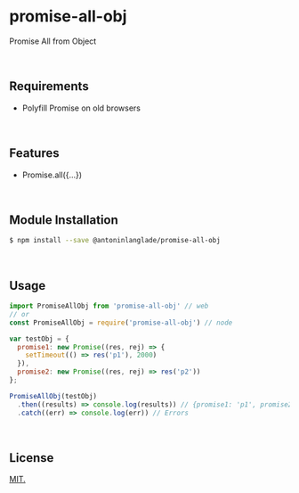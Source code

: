 # promise-all-obj
Promise All from Object

<br>

## Requirements
- Polyfill Promise on old browsers

<br>

## Features
- Promise.all({...})

<br>

## Module Installation

```sh
$ npm install --save @antoninlanglade/promise-all-obj
```

<br>

## Usage

```js
import PromiseAllObj from 'promise-all-obj' // web
// or
const PromiseAllObj = require('promise-all-obj') // node

var testObj = {
  promise1: new Promise((res, rej) => {
    setTimeout(() => res('p1'), 2000)
  }),
  promise2: new Promise((res, rej) => res('p2'))
};

PromiseAllObj(testObj)
  .then((results) => console.log(results)) // {promise1: 'p1', promise2: 'p2'}
  .catch((err) => console.log(err)) // Errors
```

<br>

## License
[MIT.](LICENSE)